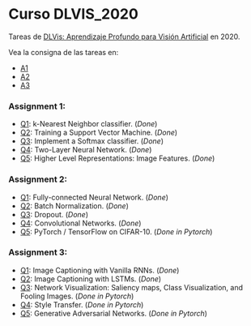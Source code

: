 # Curso DLVIS_2020

Tareas de [DLVis: Aprendizaje Profundo para Visión Artificial](https://eva.fing.edu.uy/course/view.php?id=1046) en 2020. 

Vea la consigna de las tareas en:
- [A1](https://iie.fing.edu.uy/~jlezama/DLVIS2020/entregable1.html)
- [A2](https://iie.fing.edu.uy/~jlezama/DLVIS2020/entregable2.html)
- [A3](https://iie.fing.edu.uy/~jlezama/DLVIS2020/entregable3.html)

### Assignment 1:
- [Q1](assignment1_jupyter/knn.ipynb): k-Nearest Neighbor classifier. (_Done_)
- [Q2](assignment1_jupyter/svm.ipynb): Training a Support Vector Machine. (_Done_)
- [Q3](assignment1_jupyter/softmax.ipynb): Implement a Softmax classifier. (_Done_)
- [Q4](assignment1_jupyter/two_layer_net.ipynb): Two-Layer Neural Network. (_Done_)
- [Q5](assignment1_jupyter/features.ipynb): Higher Level Representations: Image Features. (_Done_)

### Assignment 2:
- [Q1](assignment2_jupyter/FullyConnectedNets.ipynb): Fully-connected Neural Network. (_Done_)
- [Q2](assignment2_jupyter/BatchNormalization.ipynb): Batch Normalization. (_Done_)
- [Q3](assignment2_jupyter/Dropout.ipynb): Dropout. (_Done_)
- [Q4](assignment2_jupyter/ConvolutionalNetworks.ipynb): Convolutional Networks. (_Done_)
- [Q5](assignment2_jupyter/TensorFlow.ipynb): PyTorch / TensorFlow on CIFAR-10. (_Done in Pytorch_)

### Assignment 3:
- [Q1](assignment3_jupyter/RNN_Captioning.ipynb): Image Captioning with Vanilla RNNs. (_Done_)
- [Q2](assignment3_jupyter/LSTM_Captioning.ipynb): Image Captioning with LSTMs. (_Done_)
- [Q3](assignment3_jupyter/NetworkVisualization-TensorFlow.ipynb): Network Visualization: Saliency maps, Class Visualization, and Fooling Images. (_Done in Pytorch_)
- [Q4](assignment3_jupyter/StyleTransfer-TensorFlow.ipynb): Style Transfer. (_Done in Pytorch_)
- [Q5](assignment3_jupyter/GANs-TensorFlow.ipynb): Generative Adversarial Networks. (_Done in Pytorch_)
